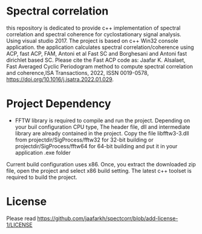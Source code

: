 # Spectral correlation
this repository is dedicated to provide c++ implementation of spectral correlation and spectral coherence for cyclostationary signal analysis.
Using visual studio 2017.
The project is based on c++ Win32 console application. 
the application calculates spectral correlation/coherence using ACP, fast ACP, FAM, Antoni et al Fast SC and 
Borghesani and Antoni fast dirichlet based SC.
Please cite the Fast ACP code as:
Jaafar K. Alsalaet, Fast Averaged Cyclic Periodogram method to compute spectral correlation and coherence,ISA Transactions,
2022, ISSN 0019-0578, https://doi.org/10.1016/j.isatra.2022.01.029.

# Project Dependency
- FFTW library is required to compile and run the project. Depending on your buil configuration CPU type, 
The header file, dll and intermediate library are already contained in the project.
Copy the file libfftw3-3.dll from projectdir/SigProcess/fftw32 for 32-bit building or projectdir/SigProcess/fftw64
for 64-bit building and put it in your application .exe folder

Current build configuration uses x86.
Once, you extract the downloaded zip file, open the project and select x86 build setting.
The latest c++ toolset is required to build the project.


# License
Please read https://github.com/jaafarkh/spectcorr/blob/add-license-1/LICENSE
